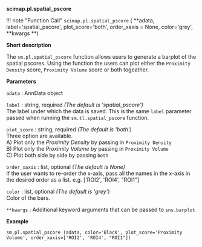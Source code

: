 **scimap.pl.spatial_pscore**

!!! note "Function Call"
    `scimap.pl.spatial_pscore` (
      **adata, 
      label='spatial_pscore', 
      plot_score='both', 
      order_xaxis = None,
      color='grey', 
      **kwargs **)

**Short description**

The `sm.pl.spatial_pscore` function allows users to generate a barplot of the spatial pscores. Using
the function the users can plot either the `Proximity Density` score, `Proximity Volume` score or both togeather.

**Parameters**

`adata` : AnnData object   

`label` : string, required *(The default is 'spatial_pscore')*  
        The label under which the data is saved. This is the same `label` parameter 
        passed when running the `sm.tl.spatial_pscore` function.  
        
`plot_score` : string, required *(The default is 'both')*  
        Three option are available.  
        A) Plot only the *Proximity Density* by passing in `Proximity Density`  
        B) Plot only the *Proximity Volume* by passing in `Proximity Volume`  
        C) Plot both side by side by passing `both`  
        
`order_xaxis` : list, optional *(The default is None)*  
        If the user wants to re-order the x-axis, pass all the names in the 
        x-axis in the desired order as a list. e.g. ['ROI2', 'ROI4', "ROI1"] 
        
`color` : list, optional *(The default is 'grey')*  
        Color of the bars.
        
`**kwargs` : Additional keyword arguments that can be passed to `sns.barplot`  


**Example**

```
sm.pl.spatial_pscore (adata, color='Black', plot_score='Proximity Volume', order_xaxis=['ROI2', 'ROI4', "ROI1"])
```
